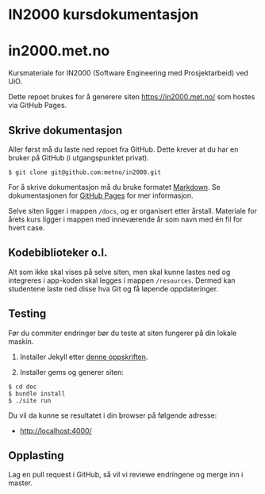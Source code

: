 
# IN2000 kursdokumentasjon

# in2000.met.no

Kursmateriale for IN2000 (Software Engineering med Prosjektarbeid) ved UiO.

Dette repoet brukes for å generere siten <https://in2000.met.no/> som hostes
via GitHub Pages.

## Skrive dokumentasjon

Aller først må du laste ned repoet fra GitHub.
Dette krever at du har en bruker på GitHub (i utgangspunktet privat).

    $ git clone git@github.com:metno/in2000.git

For å skrive dokumentasjon må du bruke formatet [Markdown]().
Se dokumentasjonen for [GitHub Pages](https://docs.github.com/en/pages)
for mer informasjon.

Selve siten ligger i mappen `/docs`, og er organisert etter årstall.
Materiale for årets kurs ligger i mappen med inneværende år som navn med én fil
for hvert case.

## Kodebiblioteker o.l.

Alt som ikke skal vises på selve siten, men skal kunne lastes ned og integreres
i app-koden skal legges i mappen `/resources`. Dermed kan studentene laste ned
disse hva Git og få løpende oppdateringer.

## Testing

Før du commiter endringer bør du teste at siten fungerer på din lokale maskin.

1. Installer Jekyll etter [denne oppskriften](https://docs.github.com/en/pages/setting-up-a-github-pages-site-with-jekyll/testing-your-github-pages-site-locally-with-jekyll).

2. Installer gems og generer siten:

```
$ cd doc
$ bundle install
$ ./site run
```

Du vil da kunne se resultatet i din browser på følgende adresse:

- <http://localhost:4000/>

## Opplasting

Lag en pull request i GitHub, så vil vi reviewe endringene og merge inn i master.
